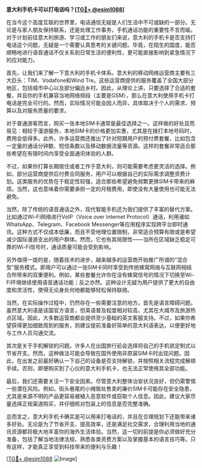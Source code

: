 **意大利手机卡可以打电话吗？[[TG💪+ @esim1088](https://t.me/s/esim1088)]**

在当今这个高度互联的世界里，电话通信无疑是人们生活中不可或缺的一部分。无论是与家人朋友保持联系，还是处理工作事务，手机通话功能的重要性不言而喻。对于计划前往意大利旅游、学习或工作的朋友们来说，意大利的手机卡是否支持打电话这个问题，无疑是一个需要认真思考的关键问题。毕竟，在陌生的国度，能否顺畅地进行语音通话不仅关系到日常生活的便利性，更可能直接影响到紧急情况下的应对能力。

首先，让我们来了解一下意大利的手机卡体系。意大利的移动网络运营商主要有三大巨头：TIM、Vodafone和Wind Tre。这些运营商提供的服务覆盖了全国大部分地区，包括城市中心以及部分偏远乡村。因此，从理论上讲，只要选择了合适的套餐，并且你的手机兼容当地网络频段（主要是GSM），那么在意大利使用手机卡打电话是完全可行的。然而，实际情况可能会因人而异，具体取决于个人的需求、预算以及对服务质量的要求。

对于普通游客而言，购买一张本地SIM卡通常是最佳选择之一。这样做的好处显而易见：相较于漫游服务，本地SIM卡的价格更加实惠，尤其是在拨打本地号码时，费用会低得多。此外，许多运营商还推出了针对短期用户的预付费套餐，比如包含一定量的通话分钟数、短信条数以及移动数据流量等资源。这样的套餐非常适合那些希望在有限时间内享受全面通讯体验的人群。

不过，如果你打算长期居住或者工作于意大利，则可能需要考虑更灵活的选择。例如，部分运营商提供后付费合同服务，用户可以根据自己的实际需求调整资费计划。这类服务的优势在于稳定性较强，适合那些希望避免频繁更换SIM卡带来的麻烦。当然，这也意味着你需要承担一定的月租费用，即使没有大量使用也可能无法避免。

当然，除了传统的语音通话之外，现代智能手机还为我们提供了丰富的替代方案。比如通过Wi-Fi网络进行VoIP（Voice over Internet Protocol）通话，利用诸如WhatsApp、Telegram、Facebook Messenger等应用程序实现跨平台即时通讯。这种方式不仅成本低廉，而且不受地理位置限制，非常适合预算有限或是希望减少国际漫游支出的用户群体。然而，它也有其局限性——当所在区域缺乏稳定可靠的Wi-Fi信号时，通话质量可能会受到影响。

另外值得一提的是，随着技术的进步，越来越多的运营商开始推广所谓的“混合型”服务模式。即用户可以通过一张SIM卡同时享受到传统蜂窝网络与互联网相结合所带来的双重便利。例如，某些套餐允许你在没有蜂窝信号的情况下切换至Wi-Fi环境继续使用语音通话功能；反之亦然。这种设计无疑为用户提供了更大的自由度和灵活性，使得无论身处何地都能够轻松保持联络。

当然，在实际操作过程中，仍然存在一些需要注意的地方。首先是语言障碍问题。虽然意大利语是该国官方语言，但英语普及程度相对较高，尤其在大城市及旅游热点区域。因此，大多数运营商都会提供至少基础的英文客服支持。不过，如果你希望获得更加细致周到的服务，则建议提前准备好简单的意大利语表达，以便更好地与工作人员沟通交流。

其次是关于手机解锁的问题。许多人在出国旅行前会选择将自己的手机锁定制式以节省开支。然而，这种做法可能会导致在国外使用非原装SIM卡时出现问题。因此，在出发之前最好确认一下自己的设备是否支持解锁，并按照相关流程完成解绑手续。否则，即便购买到了心仪的意大利手机卡，也无法正常使用其全部功能。

最后，我们还需要关注一下安全因素。尽管意大利整体治安状况良好，但仍需警惕一些潜在风险。例如，街头巷尾的小摊贩处售卖的廉价SIM卡可能存在安全隐患，尤其是来源不明的产品更容易被植入恶意软件或窃取个人信息。因此，建议大家尽量选择正规渠道购买，并仔细核对包装上的信息是否完整准确。

总而言之，意大利手机卡确实是可以用来打电话的，并且在合理规划下还能带来诸多好处。无论是为了节省开支、提高效率，还是满足社交需求，合理利用当地的通讯资源都将极大地丰富你的海外生活体验。当然，这一切的前提是你必须做好充分准备，包括了解当地法律法规、熟悉各类资费方案以及掌握基本的语言技巧等。只有这样，才能真正享受到科技带来的便利与乐趣！

[[TG💪+ @esim1088](https://t.me/s/esim1088) ![Image](https://i.postimg.cc/4NQfJmqS/Snipaste-2025-05-13-00-14-12.png)]
